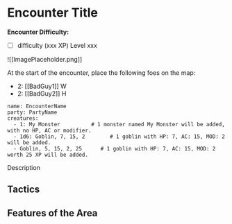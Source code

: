 
# Encounter Title
**Encounter Difficulty:**   
- [ ] difficulty (xxx XP) Level xxx

![[ImagePlaceholder.png]]

At the start of the encounter, place the following foes on the map: 
 - 2: [[BadGuy1]] W
 - 2: [[BadGuy2]] H

```encounter-table
name: EncounterName
party: PartyName
creatures:
  - 1: My Monster          # 1 monster named My Monster will be added, with no HP, AC or modifier.
  - 1d6: Goblin, 7, 15, 2        # 1 goblin with HP: 7, AC: 15, MOD: 2 will be added.
  - Goblin, 5, 15, 2, 25      # 1 goblin with HP: 7, AC: 15, MOD: 2 worth 25 XP will be added.
```

Description


## Tactics


## Features of the Area